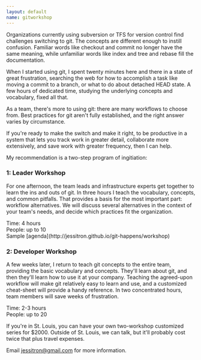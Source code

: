 ```yaml
---
layout: default
name: gitworkshop
---
```


Organizations currently using subversion or TFS for version control find
challenges switching to git. The concepts are different enough to
instill confusion. Familiar words like checkout and commit no longer
have the same meaning, while unfamiliar words like index and tree and
rebase fill the documentation.

When I started using git, I spent twenty minutes here and there in a
state of great frustration, searching the web for how to accomplish a
task like moving a commit to a branch, or what to do about detached HEAD
state. A few hours of dedicated time, studying the underlying concepts
and vocabulary, fixed all that.

As a team, there's more to using git: there are many workflows to choose
from. Best practices for git aren't fully established, and the right
answer varies by circumstance.

If you're ready to make the switch and make it right, to be productive
in a system that lets you track work in greater detail, collaborate more
extensively, and save work with greater frequency, then I can help.

My recommendation is a two-step program of ingitiation:

<div class="callout">
  <h3>1: Leader Workshop</h3>

  <p>For one afternoon, the team leads and infrastructure experts get
    together to learn the ins and outs of git. In three hours I teach
    the vocabulary, concepts, and common pitfalls. That provides a basis
    for the most important part: workflow alternatives. We will discuss
    several alternatives in the context of your team&#39;s needs, and decide
    which practices fit the organization.</p>

  <p>Time: 4 hours<br>
  People: up to 10<br>
  Sample [agenda](http://jessitron.github.io/git-happens/workshop)
  </p>

  <h3>2: Developer Workshop</h3>

  <p>A few weeks later, I return to teach git concepts to the entire
    team, providing the basic vocabulary and concepts. They&#39;ll learn
    about git, and then they&#39;ll learn how to use it at your company.
    Teaching the agreed-upon workflow will make git relatively easy to
    learn and use, and a customized cheat-sheet will provide a handy
    reference. In two concentrated hours, team members will save weeks of
    frustration.</p>

  <p>Time: 2-3 hours<br>
  People: up to 20</p>
</div>
If you're in St. Louis, you can have your own two-workshop customized
series for $2000. Outside of St. Louis, we can talk, but it'll probably
cost twice that plus travel expenses.

Email jessitron@gmail.com for more information.
